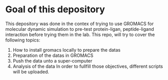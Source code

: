 # Goal of this depository
This depository was done in the contex of trying to use GROMACS for molecular dynamic simulation to pre-test protein-ligan, peptide-ligand interaction before trying them in the lab. This repo, will try to cover the following topics: 
1. How to install gromacs locally to prepare the datas
2. Preparation of the datas in GROMACS
3. Push the data unto a super-computer
4. Analysis of the data
In order to fullfill those objectives, different scripts will be uploaded.

